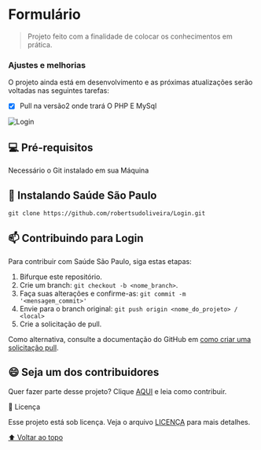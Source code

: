 # Formulário

>Projeto feito com a finalidade de colocar os conhecimentos em prática.

### Ajustes e melhorias

O projeto ainda está em desenvolvimento e as próximas atualizações serão voltadas nas seguintes tarefas:

- [x] Pull na versão2 onde trará O PHP E MySql

<img src="./.github/Login.gif" alt="Login" />


## 💻 Pré-requisitos

Necessário o Git instalado em sua Máquina


## 🚀 Instalando Saúde São Paulo

`git clone https://github.com/robertsudoliveira/Login.git`




## 📫 Contribuindo para Login
<!---Se o seu README for longo ou se você tiver algum processo ou etapas específicas que deseja que os contribuidores sigam, considere a criação de um arquivo CONTRIBUTING.md separado--->
Para contribuir com Saúde São Paulo, siga estas etapas:

1. Bifurque este repositório.
2. Crie um branch: `git checkout -b <nome_branch>`.
3. Faça suas alterações e confirme-as: `git commit -m '<mensagem_commit>'`
4. Envie para o branch original: `git push origin <nome_do_projeto> / <local>`
5. Crie a solicitação de pull.

Como alternativa, consulte a documentação do GitHub em [como criar uma solicitação pull](https://help.github.com/en/github/collaborating-with-issues-and-pull-requests/creating-a-pull-request).






## 😄 Seja um dos contribuidores<br>

Quer fazer parte desse projeto? Clique [AQUI](CONTRIBUTING.md) e leia como contribuir.

📝 Licença

Esse projeto está sob licença. Veja o arquivo [LICENÇA](LICENSE.md) para mais detalhes.

[⬆ Voltar ao topo](#nome-do-projeto)<br>
